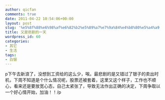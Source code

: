 ```yaml
---
author: qicfan
comments: true
date: 2011-04-22 10:54:06+00:00
layout: post
slug: '%e5%8f%88%e6%98%af%e6%82%b2%e5%89%a7%e7%9a%84%e4%b8%80%e5%a4%a9'
title: 又是悲剧的一天
wordpress_id: 60
categories:
- 其它
- 生活
tags:
- 白银
---
```


p下午去新浪了，没想到工资给的这么少，唉。最悲剧的是又错过了银子的卖出时机，下周不知道是个什么情况呢，股票还被套着，这里又这个样子，工作也不顺心，看来还是要放宽心态，自己太紧张了，导致无法作出正确的决定，下周争取以一个好心情开始，加油！！/p
